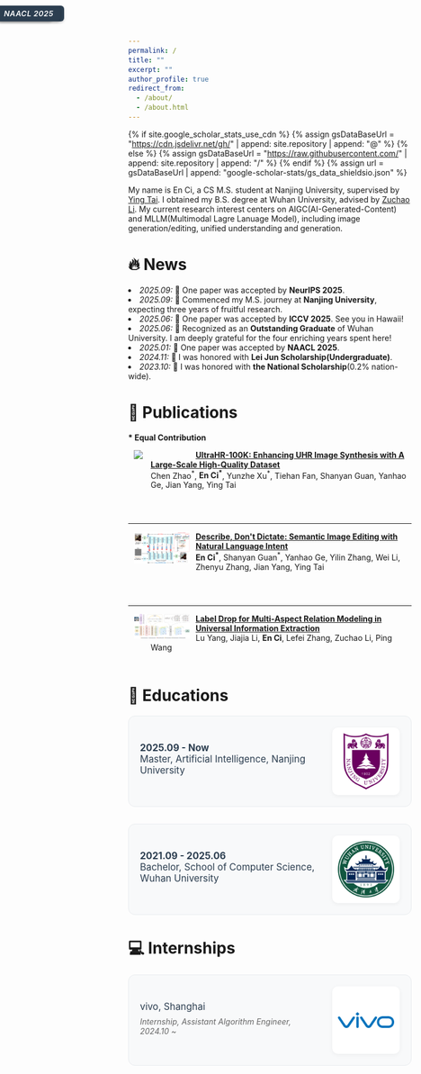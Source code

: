 ```yaml
---
permalink: /
title: ""
excerpt: ""
author_profile: true
redirect_from: 
  - /about/
  - /about.html
---
```

<style>
  dl {
    margin-bottom: 60px; /* 调整这个值以获得合适的间距 */
    clear: both;
  }
    /* 会议标签样式 */
  .conference-label {
    position: absolute;
    top: 10px;
    left: -5px;
    background-color: #2c3e50;  /* 深蓝色背景 */
    color: white;  /* 白色文字 */
    padding: 6px 12px;
    border-radius: 6px;
    font-size: 0.95em;
    font-weight: 600;
    letter-spacing: 0.5px;
    box-shadow: 0 2px 4px rgba(0, 0, 0, 0.2);
    z-index: 1;
    font-family: -apple-system, BlinkMacSystemFont, "Segoe UI", Roboto, "Helvetica Neue", Arial, sans-serif;
    font-style: italic;  /* 添加斜体 */
  }
  /* 教育和工作经历卡片样式 */
  .experience-card, .education-card {
    display: flex;
    align-items: center;
    gap: 25px;
    margin-bottom: 30px;
    padding: 20px;
    background: #f8f9fa;
    border-radius: 12px;
    transition: all 0.3s ease;
    border: 1px solid #e9ecef;
  }

  .experience-card:hover, .education-card:hover {
    transform: translateY(-3px);
    box-shadow: 0 4px 15px rgba(0, 0, 0, 0.1);
    border-color: #dee2e6;
  }

  .experience-info, .education-info {
    flex: 1;
  }

  .experience-logo, .education-logo {
    flex-shrink: 0;
    width: 100px;
    height: 100px;
    display: flex;
    align-items: center;
    justify-content: center;
    background: white;
    border-radius: 10px;
    padding: 10px;
    box-shadow: 0 2px 8px rgba(0, 0, 0, 0.05);
  }

  .experience-logo img, .education-logo img {
    width: 100%;
    height: 100%;
    object-fit: contain;
  }

  .experience-title, .education-title {
    font-size: 1.2em;
    margin-bottom: 8px;
    color: #2c3e50;
  }

  .experience-title a, .education-title a {
    color: #2c3e50;
    text-decoration: none;
    transition: color 0.3s ease;
  }

  .experience-title a:hover, .education-title a:hover {
    color: #3498db;
  }

  .experience-role, .education-role {
    color: #666;
    font-style: italic;
    margin-bottom: 5px;
  }

  .experience-topics, .education-topics {
    color: #666;
    font-style: italic;
  }

  .section-title {
    font-size: 1.8em;
    color: #2c3e50;
    margin: 40px 0 20px;
    padding-bottom: 10px;
    border-bottom: 2px solid #ecf0f1;
  }
  
  .globe-container {
    /* 1. 实现水平居中 */
    max-width: 300px; /* 缩小：设置您想要的宽度，例如300px */
    margin-left: auto; /* 自动左边距 */
    margin-right: auto; /* 自动右边距 */
    /* 或者使用更现代的 Flex 布局实现居中（如果容器本身是块级元素，上面三行即可）*/
    /* display: flex; */
    /* justify-content: center; */
}
</style>
{% if site.google_scholar_stats_use_cdn %}
{% assign gsDataBaseUrl = "https://cdn.jsdelivr.net/gh/" | append: site.repository | append: "@" %}
{% else %}
{% assign gsDataBaseUrl = "https://raw.githubusercontent.com/" | append: site.repository | append: "/" %}
{% endif %}
{% assign url = gsDataBaseUrl | append: "google-scholar-stats/gs_data_shieldsio.json" %}

<span class='anchor' id='about-me'></span>

My name is En Ci, a CS M.S. student at Nanjing University, supervised by [Ying Tai](https://tyshiwo.github.io/). I obtained my B.S. degree at Wuhan University, advised by [Zuchao Li](https://zcli-charlie.github.io/). My current research interest centers on AIGC(AI-Generated-Content) and MLLM(Multimodal Lagre Lanuage Model), including image generation/editing, unified understanding and generation. 

<!-- I have published more than 100 papers at the top international AI conferences with total <a href='https://scholar.google.com/citations?user=DhtAFkwAAAAJ'>google scholar citations <strong><span id='total_cit'>260000+</span></strong></a> (You can also use google scholar badge <a href='https://scholar.google.com/citations?user=DhtAFkwAAAAJ'><img src="https://img.shields.io/endpoint?url={{ url | url_encode }}&logo=Google%20Scholar&labelColor=f6f6f6&color=9cf&style=flat&label=citations"></a>). -->


# 🔥 News
<li><em>2025.09:</em> 🎉 One paper was accepted by <strong>NeurIPS 2025</strong>.</li>
<li><em>2025.09:</em> 🎉 Commenced my M.S. journey at <strong>Nanjing University</strong>, expecting three years of fruitful research.</li>
<li><em>2025.06:</em> 🎉 One paper was accepted by <strong>ICCV 2025</strong>. See you in Hawaii!</li>
<li><em>2025.06:</em> 🎈 Recognized as an <strong>Outstanding Graduate</strong> of Wuhan University. I am deeply grateful for the four enriching years spent here!</li>
<li><em>2025.01:</em> 🎉 One paper was accepted by <strong>NAACL 2025</strong>.</li>
<li><em>2024.11:</em> 🎈 I was honored with <strong>Lei Jun Scholarship(Undergraduate)</strong>.</li>
<li><em>2023.10:</em> 🎈 I was honored with <strong>the National Scholarship</strong>(0.2% nation-wide). </li>

# 📝 Publications 
**\* Equal Contribution**   


<dl>
  <dt><img align="left" width="100"
hspace="10" wspace="20" src="../images/Ultra100K.png">
<span class="conference-label">NeurIPS 2025</span>
</dt>
  <dd><a href="https://arxiv.org/abs/"><strong>UltraHR-100K: Enhancing UHR Image Synthesis with A Large-Scale High-Quality Dataset</strong></a></dd>
  <dd>Chen Zhao<sup>*</sup>, <strong>En Ci<sup>*</sup></strong>, Yunzhe Xu<sup>*</sup>, Tiehan Fan, Shanyan Guan, Yanhao Ge, Jian Yang, Ying Tai</dd>
</dl>

<hr>

<dl>
  <dt><img align="left" width="100"
hspace="10" wspace="20" src="../images/DescribeEdit.png">
<span class="conference-label">ICCV 2025</span>
</dt>
  <dd><a href="https://arxiv.org/abs/2508.20505"><strong>Describe, Don't Dictate: Semantic Image Editing with Natural Language Intent</strong></a></dd>
  <dd><strong>En Ci<sup>*</sup></strong>, Shanyan Guan<sup>*</sup>, Yanhao Ge, Yilin Zhang, Wei Li, Zhenyu Zhang, Jian Yang, Ying Tai</dd>
</dl>

<hr>

<dl>
  <dt><img align="left" width="100"
hspace="10" wspace="20" src="../images/LDNet.png">
<span class="conference-label">NAACL 2025</span>
</dt>
  <dd><a href="https://arxiv.org/pdf/2502.12614"><strong>Label Drop for Multi-Aspect Relation Modeling in Universal Information
Extraction</strong></a></dd>
  <dd>Lu Yang, Jiajia Li, <strong>En Ci</strong>, Lefei Zhang, Zuchao Li, Ping Wang</dd>
</dl>

<!-- <div class='paper-box'><div class='paper-box-image'><div><div class="badge">CVPR 2016</div><img src='images/500x300.png' alt="sym" width="100%"></div></div>
<div class='paper-box-text' markdown="1">

[Deep Residual Learning for Image Recognition](https://openaccess.thecvf.com/content_cvpr_2016/papers/He_Deep_Residual_Learning_CVPR_2016_paper.pdf)

**Kaiming He**, Xiangyu Zhang, Shaoqing Ren, Jian Sun

[**Project**](https://scholar.google.com/citations?view_op=view_citation&hl=zh-CN&user=DhtAFkwAAAAJ&citation_for_view=DhtAFkwAAAAJ:ALROH1vI_8AC) <strong><span class='show_paper_citations' data='DhtAFkwAAAAJ:ALROH1vI_8AC'></span></strong>
- Lorem ipsum dolor sit amet, consectetur adipiscing elit. Vivamus ornare aliquet ipsum, ac tempus justo dapibus sit amet. 
</div>
</div>

- [Lorem ipsum dolor sit amet, consectetur adipiscing elit. Vivamus ornare aliquet ipsum, ac tempus justo dapibus sit amet](https://github.com), A, B, C, **CVPR 2020** -->

<!-- # 🎖 Honors and Awards
- *2021.10* Lorem ipsum dolor sit amet, consectetur adipiscing elit. Vivamus ornare aliquet ipsum, ac tempus justo dapibus sit amet. 
- *2021.09* Lorem ipsum dolor sit amet, consectetur adipiscing elit. Vivamus ornare aliquet ipsum, ac tempus justo dapibus sit amet.  -->

# 📖 Educations
<div class="education-card">
  <div class="education-info">
    <div class="education-title">
      <strong>2025.09 - Now</strong><br/>
      Master, Artificial Intelligence, Nanjing University 
    </div>
  </div>
  <div class="education-logo">
    <img src="../images/NJU.png" alt="Nanjing University Logo" />
  </div>
</div>

<div class="education-card">
  <div class="education-info">
    <div class="education-title">
      <strong>2021.09 - 2025.06</strong><br/>
      Bachelor, School of Computer Science, Wuhan University
    </div>
  </div>
  <div class="education-logo">
    <img src="../images/WHU.png" alt="Wuhan University Logo" />
  </div>
</div>


<!-- # 💬 Invited Talks
- *2021.06*, Lorem ipsum dolor sit amet, consectetur adipiscing elit. Vivamus ornare aliquet ipsum, ac tempus justo dapibus sit amet. 
- *2021.03*, Lorem ipsum dolor sit amet, consectetur adipiscing elit. Vivamus ornare aliquet ipsum, ac tempus justo dapibus sit amet.  \| [\[video\]](https://github.com/) -->

# 💻 Internships
<div class="experience-card">
  <div class="experience-info">
    <div class="experience-title">
      <a href="https://vivo.com/">vivo, Shanghai</a>
    </div>
    <div class="experience-role">Internship, Assistant Algorithm Engineer, 2024.10 ~ </div>
    <!-- <div class="experience-topics">Topics: (M)LLM, GUI Agent</div> -->
  </div>
  <div class="experience-logo">
    <img src="../images/vivo.png" alt="vivo Logo" />
  </div>
</div>

<div class="globe-container">
    <script type="text/javascript" id="clstr_globe" src="//clustrmaps.com/globe.js?d=0Rpqiq9n6R9WC3DYQXr0-QOKrEZyMTOAF6jyn-qaZ9E"></script>
</div>
